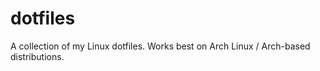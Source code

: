 # dotfiles
A collection of my Linux dotfiles. Works best on Arch Linux / Arch-based distributions. 
